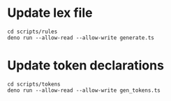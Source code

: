 # Update lex file
```
cd scripts/rules
deno run --allow-read --allow-write generate.ts
```

# Update token declarations
```
cd scripts/tokens
deno run --allow-read --allow-write gen_tokens.ts
```